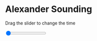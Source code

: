 <h1>Alexander Sounding</h1>
<p>Drag the slider to change the time</p>

<div class="slidecontainer">
<input oninput='setImage(this)' class="slider" type="range" min="0" max="6" value="0" step="1" />
<img id='img'/>
</div>

<script>
var img = document.getElementById('img');
var img_array = ['/assets/images/skwt/skd_alx_wrfout_d01_2020-06-21_12:00:00.png',
'/assets/images/skwt/skd_alx_wrfout_d01_2020-06-21_18:00:00.png',
'/assets/images/skwt/skd_alx_wrfout_d01_2020-06-22_00:00:00.png',
'/assets/images/skwt/skd_alx_wrfout_d01_2020-06-22_06:00:00.png',
'/assets/images/skwt/skd_alx_wrfout_d01_2020-06-22_12:00:00.png',
'/assets/images/skwt/skd_alx_wrfout_d01_2020-06-22_18:00:00.png',];
function setImage(obj)
{
        var value = obj.value;
        img.src = img_array[value];

}
</script>
